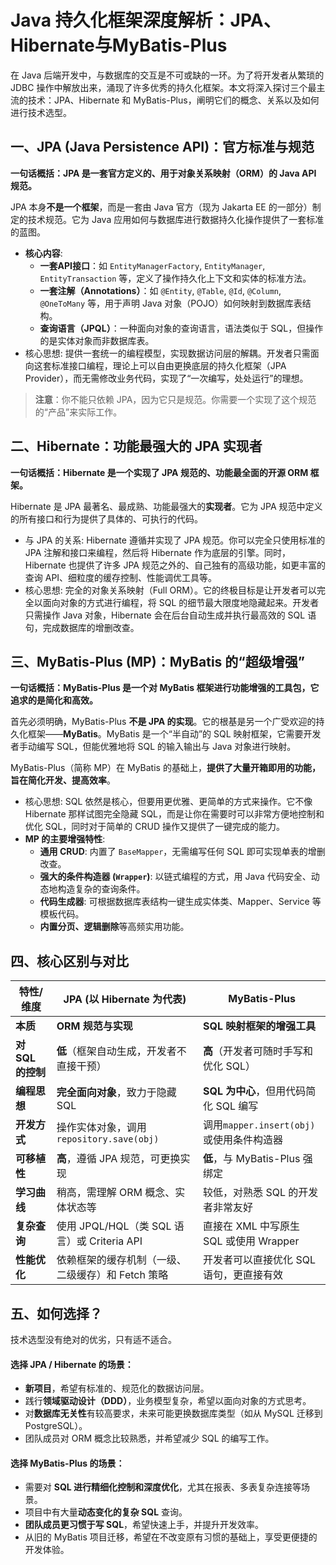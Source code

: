 # Java 持久化框架深度解析：JPA、Hibernate与MyBatis-Plus

在 Java 后端开发中，与数据库的交互是不可或缺的一环。为了将开发者从繁琐的 JDBC 操作中解放出来，涌现了许多优秀的持久化框架。本文将深入探讨三个最主流的技术：JPA、Hibernate 和 MyBatis-Plus，阐明它们的概念、关系以及如何进行技术选型。

## 一、JPA (Java Persistence API)：官方标准与规范

**一句话概括：JPA 是一套官方定义的、用于对象关系映射（ORM）的 Java API 规范。**

JPA 本身**不是一个框架**，而是一套由 Java 官方（现为 Jakarta EE 的一部分）制定的技术规范。它为 Java 应用如何与数据库进行数据持久化操作提供了一套标准的蓝图。

* **核心内容**:
  * **一套API接口**：如 `EntityManagerFactory`, `EntityManager`, `EntityTransaction` 等，定义了操作持久化上下文和实体的标准方法。
  * **一套注解（Annotations）**：如 `@Entity`, `@Table`, `@Id`, `@Column`, `@OneToMany` 等，用于声明 Java 对象（POJO）如何映射到数据库表结构。
  * **查询语言（JPQL）**：一种面向对象的查询语言，语法类似于 SQL，但操作的是实体对象而非数据库表。
* 核心思想:
  提供一套统一的编程模型，实现数据访问层的解耦。开发者只需面向这套标准接口编程，理论上可以自由更换底层的持久化框架（JPA Provider），而无需修改业务代码，实现了“一次编写，处处运行”的理想。

> **注意**：你不能只依赖 JPA，因为它只是规范。你需要一个实现了这个规范的“产品”来实际工作。

## 二、Hibernate：功能最强大的 JPA 实现者

**一句话概括：Hibernate 是一个实现了 JPA 规范的、功能最全面的开源 ORM 框架。**

Hibernate 是 JPA 最著名、最成熟、功能最强大的**实现者**。它为 JPA 规范中定义的所有接口和行为提供了具体的、可执行的代码。

* 与 JPA 的关系:
  Hibernate 遵循并实现了 JPA 规范。你可以完全只使用标准的 JPA 注解和接口来编程，然后将 Hibernate 作为底层的引擎。同时，Hibernate 也提供了许多 JPA 规范之外的、自己独有的高级功能，如更丰富的查询 API、细粒度的缓存控制、性能调优工具等。
* 核心思想:
  完全的对象关系映射（Full ORM）。它的终极目标是让开发者可以完全以面向对象的方式进行编程，将 SQL 的细节最大限度地隐藏起来。开发者只需操作 Java 对象，Hibernate 会在后台自动生成并执行最高效的 SQL 语句，完成数据库的增删改查。

## 三、MyBatis-Plus (MP)：MyBatis 的“超级增强”

**一句话概括：MyBatis-Plus 是一个对 MyBatis 框架进行功能增强的工具包，它追求的是简化和高效。**

首先必须明确，MyBatis-Plus **不是 JPA 的实现**。它的根基是另一个广受欢迎的持久化框架——**MyBatis**。MyBatis 是一个“半自动”的 SQL 映射框架，它需要开发者手动编写 SQL，但能优雅地将 SQL 的输入输出与 Java 对象进行映射。

MyBatis-Plus（简称 MP）在 MyBatis 的基础上，**提供了大量开箱即用的功能，旨在简化开发、提高效率**。

* 核心思想:
  SQL 依然是核心，但要用更优雅、更简单的方式来操作。它不像 Hibernate 那样试图完全隐藏 SQL，而是让你在需要时可以非常方便地控制和优化 SQL，同时对于简单的 CRUD 操作又提供了一键完成的能力。
* **MP 的主要增强特性**:
  * **通用 CRUD**: 内置了 `BaseMapper`，无需编写任何 SQL 即可实现单表的增删改查。
  * **强大的条件构造器 (`Wrapper`)**: 以链式编程的方式，用 Java 代码安全、动态地构造复杂的查询条件。
  * **代码生成器**: 可根据数据库表结构一键生成实体类、Mapper、Service 等模板代码。
  * **内置分页、逻辑删除**等高频实用功能。

## 四、核心区别与对比


| **特性/维度**     | **JPA (以 Hibernate 为代表)**                     | **MyBatis-Plus**                         |
| ----------------- | ------------------------------------------------- | ---------------------------------------- |
| **本质**          | **ORM 规范与实现**                                | **SQL 映射框架的增强工具**               |
| **对 SQL 的控制** | **低**（框架自动生成，开发者不直接干预）          | **高**（开发者可随时手写和优化 SQL）     |
| **编程思想**      | **完全面向对象**，致力于隐藏 SQL                  | **SQL 为中心**，但用代码简化 SQL 编写    |
| **开发方式**      | 操作实体对象，调用`repository.save(obj)`          | 调用`mapper.insert(obj)`或使用条件构造器 |
| **可移植性**      | **高**，遵循 JPA 规范，可更换实现                 | **低**，与 MyBatis-Plus 强绑定           |
| **学习曲线**      | 稍高，需理解 ORM 概念、实体状态等                 | 较低，对熟悉 SQL 的开发者非常友好        |
| **复杂查询**      | 使用 JPQL/HQL（类 SQL 语言）或 Criteria API       | 直接在 XML 中写原生 SQL 或使用 Wrapper   |
| **性能优化**      | 依赖框架的缓存机制（一级、二级缓存）和 Fetch 策略 | 开发者可以直接优化 SQL 语句，更直接有效  |

## 五、如何选择？

技术选型没有绝对的优劣，只有适不适合。

#### 选择 JPA / Hibernate 的场景：

* **新项目**，希望有标准的、规范化的数据访问层。
* 践行**领域驱动设计（DDD）**，业务模型复杂，希望以面向对象的方式思考。
* 对**数据库无关性**有较高要求，未来可能更换数据库类型（如从 MySQL 迁移到 PostgreSQL）。
* 团队成员对 ORM 概念比较熟悉，并希望减少 SQL 的编写工作。

#### 选择 MyBatis-Plus 的场景：

* 需要对 **SQL 进行精细化控制和深度优化**，尤其在报表、多表复杂连接等场景。
* 项目中有大量**动态变化的复杂 SQL** 查询。
* **团队成员更习惯于写 SQL**，希望快速上手，并提升开发效率。
* 从旧的 MyBatis 项目迁移，希望在不改变原有习惯的基础上，享受更便捷的开发体验。
